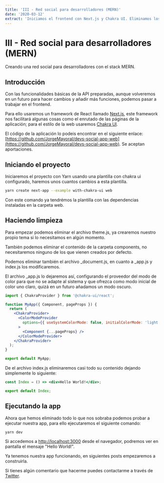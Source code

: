 ```yaml
---
title: 'III - Red social para desarrolladores (MERN)'
date: '2020-03-12'
extract: 'Iniciamos el frontend con Next.js y Chakra UI. Eliminamos los archivos que no vamos a necesitar.'
---
```


# III - Red social para desarrolladores (MERN)

Creando una red social para desarrolladores con el stack MERN.

## Introducción

Con las funcionalidades básicas de la API preparadas, aunque volveremos en un futuro para hacer cambios y añadir más funciones, podemos pasar a trabajar en el frontend.

Para ello usaremos un framework de React llamado [Next.js](https://nextjs.org), este framework nos facilitará algunas cosas como el enrutado de las páginas de la aplicación; para el estilo de la web usaremos [Chakra UI](https://chakra-ui.com).

El código de la aplicación lo podeis encontrar en el siguiente enlace: [https://github.com/JorgeMayoral/devs-social-app-web](https://github.com/JorgeMayoral/devs-social-app-web). Se aceptan aportaciones.

## Iniciando el proyecto

Iniciaremos el proyecto con Yarn usando una plantilla con chakra ui configurado, haremos unos cuantos cambios a esta plantilla.

```bash
yarn create next-app --example with-chakra-ui web
```

Con este comando ya tendrémos la plantilla con las dependencias instaladas en la carpeta web.

## Haciendo limpieza

Para empezar podemos eliminar el archivo theme.js, ya crearemos nuestro propio tema si lo necesitamos en algún momento.

También podemos eliminar el contenido de la carpeta components, no necesitaremos ninguno de los que vienen creados por defecto.

Podemos eliminar también el archivo _document.js, en cuanto a _app.js y index.js los modificaremos.

El archivo _app.js lo dejaremos así, configurando el proveedor del modo de color para que no se adapte al sistema y que ofrezca como modo inicial de color uno claro, quizá en un futuro añadamos un modo oscuro.

```jsx
import { ChakraProvider } from '@chakra-ui/react';

function MyApp({ Component, pageProps }) {
  return (
    <ChakraProvider>
      <ColorModeProvider
        options={{ useSystemColorMode: false, initialColorMode: 'light' }}
      >
        <Component {...pageProps} />
      </ColorModeProvider>
    </ChakraProvider>
  );
}

export default MyApp;
```

De el archivo index.js eliminaremos casi todo su contenido dejando simplemente lo siguiente:

```jsx
const Index = () => <div>Hello World!</div>;

export default Index;
```

## Ejecutando la app

Ahora que hemos eliminado todo lo que nos sobraba podemos probar a ejecutar nuestra app, para ello ejecutaremos el siguiente comando:

```jsx
yarn dev
```

Si accedemos a [http://localhost:3000](http://localhost:3000) desde el navegador, podremos ver en pantalla el mensaje "Hello World!".

Ya tenemos nuestra app funcionando, en siguientes posts empezaremos a construirla.

Si tienes algún comentario que hacerme puedes contactarme a través de [Twitter](https://twitter.com/Dev_Yorch).

[](https://twitter.com/Dev_Yorch)